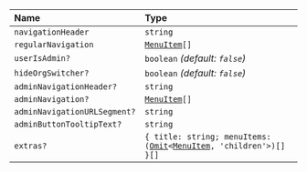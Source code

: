 | Name                         | Type                                                                                                                                                                               |
| :--------------------------- | :--------------------------------------------------------------------------------------------------------------------------------------------------------------------------------- |
| `navigationHeader`           | `string`                                                                                                                                                                           |
| `regularNavigation`          | <code>[MenuItem](../04-Types/MenuItem)[]</code>                                                                                                                                       |
| `userIsAdmin?`               | `boolean` _(default: `false`)_                                                                                                                                                     |
| `hideOrgSwitcher?`           | `boolean` _(default: `false`)_                                                                                                                                                     |
| `adminNavigationHeader?`     | `string`                                                                                                                                                                           |
| `adminNavigation?`           | <code>[MenuItem](../04-Types/MenuItem)[]</code>                                                                                                                                       |
| `adminNavigationURLSegment?` | `string`                                                                                                                                                                           |
| `adminButtonTooltipText?`    | `string`                                                                                                                                                                           |
| `extras?`                    | <code>{ title: string; menuItems: ([Omit](https://www.typescriptlang.org/docs/handbook/utility-types.html#omittype-keys)<[MenuItem](../04-Types/MenuItem), 'children'\>)[] }[]</code> |
